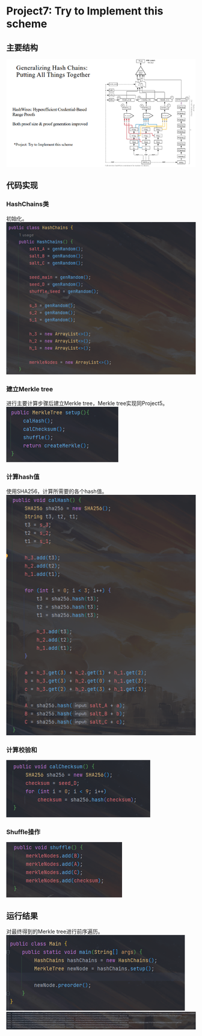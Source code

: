 # Project7: Try to Implement this scheme

## 主要结构

![Alt text](1.png)

## 代码实现

### HashChains类

初始化。
![Alt text](2.png)

### 建立Merkle tree

进行主要计算步骤后建立Merkle tree，Merkle tree实现同Project5。
![Alt text](3.png)


### 计算hash值

使用SHA256，计算所需要的各个hash值。
![Alt text](4.png)

### 计算校验和

![Alt text](5.png)

### Shuffle操作

![Alt text](6.png)

## 运行结果

对最终得到的Merkle tree进行前序遍历。
![Alt text](7.png)
![Alt text](8.png)